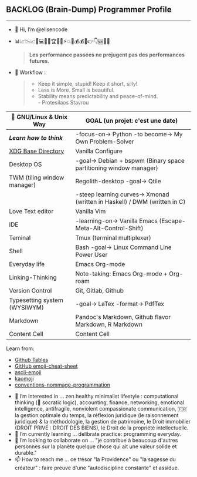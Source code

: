## BACKLOG (Brain-Dump) Programmer Profile
---

- 👋 Hi, I’m @elisencode  

- 📊📈📉📈💪💻🚀⏰🏆🎯✅⚡️💥🎉💰💰💯👉👇🆕📝😉
  > **Les performance passées ne préjugent pas des performances futures.** 

- :footprints: Workflow : 
  > - Keep it simple, stupid! Keep it short, silly! 
  > - Less is More. Small is beautiful.
  > - Stability means predictability and peace-of-mind.<br> - Protesilaos Stavrou

| :dart: GNU/Linux & Unix Way | GOAL (un projet: c'est une date) |
| ------------- | ------------- |
| ***Learn how to think***  | -focus-on-> Python -to become-> My Own Problem-Solver |
| [XDG Base Directory](<https://wiki.archlinux.org/title/XDG_Base_Directory>)  | Vanilla Configure |
| Desktop OS  | -goal-> Debian + bspwm (Binary space partitioning window manager) |
| TWM (tiling window manager) | Regolith-desktop -goal-> Qtile  |
|   | -steep learning curves-> Xmonad (written in Haskell) / DWM (written in C)  |
| Love Text editor  | Vanilla Vim  |
| IDE  | -learning-on-> Vanilla Emacs (Escape-Meta-Alt-Control-Shift) |
| Teminal  | Tmux (terminal multiplexer) |
| Shell  | Bash -goal-> Linux Command Line Power User |
| Everyday life  | Emacs Org-mode  |
| Linking-Thinking | Note-taking: Emacs Org-mode + Org-roam  |
| Version Control  | Git, Gitlab, Github  |
| Typesetting system (WYSIWYM) | -goal-> LaTex -format-> PdfTex  |
| Markdown  | Pandoc's Markdown, Github flavor Markdown, R Markdown  |
| Content Cell  | Content Cell  |

Learn from:
* [Github Tables](<https://docs.github.com/en/github/writing-on-github/working-with-advanced-formatting/organizing-information-with-tables>)
* [GitHub emoji-cheat-sheet](<https://github.com/ikatyang/emoji-cheat-sheet/blob/master/README.md#computer>)
* [ascii-emoji](<https://github.com/dysfunc/ascii-emoji>)
* [kaomoji](<https://wprock.fr/t/kaomoji/>)
* [conventions-nommage-programmation](<https://wprock.fr/blog/conventions-nommage-programmation/>)

- 👀 I’m interested in ... zen healthy minimalist lifestyle : computational thinking (🤔 socratic logic), accounting, finance, networking, emotional intelligence, antifragile, nonviolent compassionate communication, :fr: la gestion optimale du temps, la réflexion juridique (le raisonnement juridique) & la méthodologie, la gestion de patrimoine, le Droit immobilier (DROIT PRIVÉ : DROIT DES BIENS), le Droit de la propriété intellectuelle.
- 🌱 I’m currently learning ... delibrate practice: programming everyday.
- 💞️ I’m looking to collaborate on ... "je contribue à beaucoup d'autres personnes sur la planète quelque chose qui ait une valeur solide et durable."
- 📫 How to reach me ... ce trésor "la Providence" ou "la sagesse du créateur" : faire preuve d'une "autodiscipline constante" et assidue.

<!---
ELISENCODE/ELISENCODE is a ✨ special ✨ repository because its `README.md` (this file) appears on your GitHub profile.
You can click the Preview link to take a look at your changes.
--->
